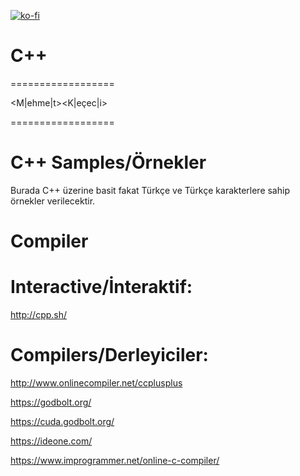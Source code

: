 [![ko-fi](https://ko-fi.com/img/githubbutton_sm.svg)](https://ko-fi.com/kahve)
# C++
==================

<M|ehme|t><K|eçec|i>

==================

# C++ Samples/Örnekler

Burada C++ üzerine basit fakat Türkçe ve Türkçe karakterlere sahip örnekler verilecektir.

# Compiler

# Interactive/İnteraktif: 

http://cpp.sh/

# Compilers/Derleyiciler:

http://www.onlinecompiler.net/ccplusplus

https://godbolt.org/

https://cuda.godbolt.org/

https://ideone.com/

https://www.improgrammer.net/online-c-compiler/
